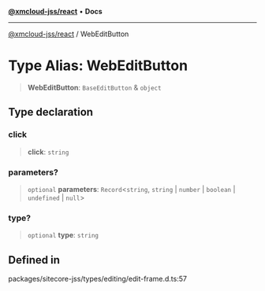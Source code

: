[**@xmcloud-jss/react**](../README.md) • **Docs**

***

[@xmcloud-jss/react](../README.md) / WebEditButton

# Type Alias: WebEditButton

> **WebEditButton**: `BaseEditButton` & `object`

## Type declaration

### click

> **click**: `string`

### parameters?

> `optional` **parameters**: `Record`\<`string`, `string` \| `number` \| `boolean` \| `undefined` \| `null`\>

### type?

> `optional` **type**: `string`

## Defined in

packages/sitecore-jss/types/editing/edit-frame.d.ts:57
